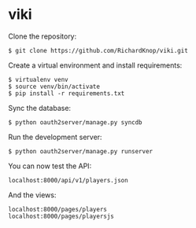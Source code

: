 viki
====

Clone the repository:

```
$ git clone https://github.com/RichardKnop/viki.git
```

Create a virtual environment and install requirements:

```
$ virtualenv venv
$ source venv/bin/activate
$ pip install -r requirements.txt
```

Sync the database:

```
$ python oauth2server/manage.py syncdb
```

Run the development server:

```
$ python oauth2server/manage.py runserver
```

You can now test the API:

```
localhost:8000/api/v1/players.json
```

And the views:

```
localhost:8000/pages/players
localhost:8000/pages/playersjs
```